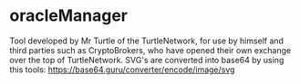 # oracleManager

Tool developed by Mr Turtle of the TurtleNetwork, for use by himself and third parties such as CryptoBrokers, who have opened their own exchange over the top of TurtleNetwork.
SVG's are converted into base64 by using this tools: https://base64.guru/converter/encode/image/svg
